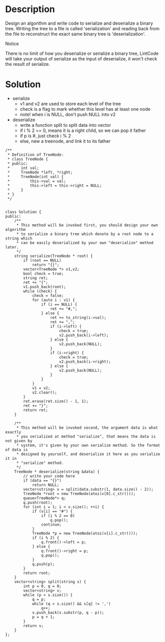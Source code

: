 # Description

Design an algorithm and write code to serialize and deserialize a binary tree. Writing the tree to a file is called 'serialization' and reading back from the file to reconstruct the exact same binary tree is 'deserialization'.

 Notice

There is no limit of how you deserialize or serialize a binary tree, LintCode will take your output of serialize as the input of deserialize, it won't check the result of serialize.

# Solution

- serialize
  - v1 and v2 are used to store each level of the tree
  - check is a flag to mark whether this level has at least one node
  - note! when i is NULL, don't push NULL into v2
- deserialize
  - write a function split to split data into vector<string>
  - if i % 2 == 0, means it is a right child, so we can pop it father
  - if p is #, just check i % 2
  - else, new a treenode, and link it to its father

```
/**
 * Definition of TreeNode:
 * class TreeNode {
 * public:
 *     int val;
 *     TreeNode *left, *right;
 *     TreeNode(int val) {
 *         this->val = val;
 *         this->left = this->right = NULL;
 *     }
 * }
 */


class Solution {
public:
    /**
     * This method will be invoked first, you should design your own algorithm 
     * to serialize a binary tree which denote by a root node to a string which
     * can be easily deserialized by your own "deserialize" method later.
     */
    string serialize(TreeNode * root) {
        if (root == NULL)
            return "{}";
        vector<TreeNode *> v1,v2;
        bool check = true;
        string ret;
        ret += "{";
        v1.push_back(root);
        while (check) {
            check = false;
            for (auto i : v1) {
                if (i == NULL) {
                    ret += "#,";
                } else {
                    ret += to_string(i->val);
                    ret += ",";
                    if (i->left) {
                        check = true;
                        v2.push_back(i->left);
                    } else {
                        v2.push_back(NULL);
                    }
                    if (i->right) {
                        check = true;
                        v2.push_back(i->right);
                    } else {
                        v2.push_back(NULL);
                    }
                }
            }
            v1 = v2;
            v2.clear();
        }
        ret.erase(ret.size() - 1, 1);
        ret += "}";
        return ret;
    }

    /**
     * This method will be invoked second, the argument data is what exactly
     * you serialized at method "serialize", that means the data is not given by
     * system, it's given by your own serialize method. So the format of data is
     * designed by yourself, and deserialize it here as you serialize it in 
     * "serialize" method.
     */
    TreeNode * deserialize(string &data) {
        // write your code here
        if (data == "{}")
            return NULL;
        vector<string> v = split(data.substr(1, data.size() - 2));
        TreeNode *root = new TreeNode(atoi(v[0].c_str()));
        queue<TreeNode*> q;
        q.push(root);
        for (int i = 1; i < v.size(); ++i) {
            if (v[i] == "#") {
                if (i % 2 == 0)
                    q.pop();
                continue;
            }
            TreeNode *p = new TreeNode(atoi(v[i].c_str()));
            if (i % 2) {
                q.front()->left = p;
            } else {
                q.front()->right = p;
                q.pop();
            }
            q.push(p);
        }
        return root;
    }
    vector<string> split(string s) {
        int p = 0, q = 0;
        vector<string> v;
        while (p < s.size()) {
            q = p;
            while (q < s.size() && s[q] != ',')
                q++;
            v.push_back(s.substr(p, q - p));
            p = q + 1;
        }
        return v;
    }
};
```
